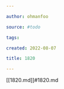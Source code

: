 ```yaml
---

author: ohmanfoo

source: #todo

tags: 

created: 2022-08-07

title: 1820

---
```

[[1820.md]]#1820.md